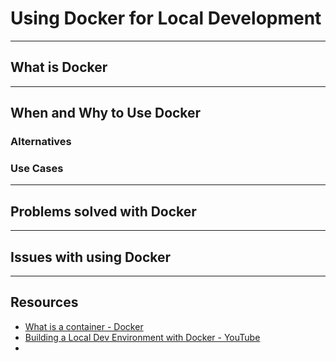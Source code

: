 # Using Docker for Local Development

---

## What is Docker

---

## When and Why to Use Docker

### Alternatives

### Use Cases

---

## Problems solved with Docker

---

## Issues with using Docker

---

## Resources

 - [What is a container - Docker](https://www.docker.com/what-container)
 - [Building a Local Dev Environment with Docker - YouTube](https://www.youtube.com/watch?v=FiaLKwdv9TI)
 - 